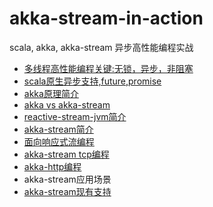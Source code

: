 # akka-stream-in-action
scala, akka, akka-stream 异步高性能编程实战

- [多线程高性能编程关键:无锁，异步，非阻塞](doc/sync_async_nonblock.md)
- [scala原生异步支持,future,promise](doc/scala_future.md)
- [akka原理简介](doc/akka_introduction.md)
- [akka vs akka-stream](doc/akka_vs_akka-stream.md)
- [reactive-stream-jvm简介](doc/reactive-stream.md)
- [akka-stream简介](doc/akka-stream_introduce.md)
- [面向响应式流编程](doc/reactive-stream_oriented.md)
- [akka-stream tcp编程](doc/akka-stream_tcp.md)
- [akka-http编程](doc/akka-http.md)
- akka-stream应用场景
- [akka-stream现有支持](doc/akka-stream_apply,md)
          